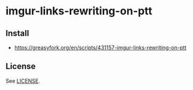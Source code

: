 # imgur-links-rewriting-on-ptt

## Install

* https://greasyfork.org/en/scripts/431157-imgur-links-rewriting-on-ptt

## License

See [LICENSE](LICENSE).

